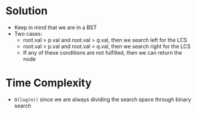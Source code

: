 # Solution
- Keep in mind that we are in a BST
- Two cases:
  - root.val > p.val and root.val > q.val, then we search left for the LCS
  - root.val < p.val and root.val < q.val, then we search right for the LCS
  - If any of these conditions are not fulfilled, then we can return the node

# Time Complexity 
- `O(log(n))` since we are always dividing the search space through binary search